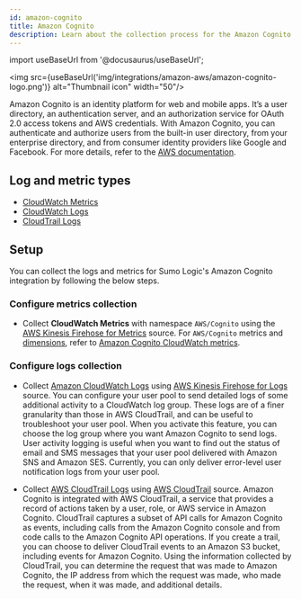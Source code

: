 ```yaml
---
id: amazon-cognito
title: Amazon Cognito
description: Learn about the collection process for the Amazon Cognito service.
---
```


import useBaseUrl from '@docusaurus/useBaseUrl';

<img src={useBaseUrl('img/integrations/amazon-aws/amazon-cognito-logo.png')} alt="Thumbnail icon" width="50"/>

Amazon Cognito is an identity platform for web and mobile apps. It’s a user directory, an authentication server, and an authorization service for OAuth 2.0 access tokens and AWS credentials. With Amazon Cognito, you can authenticate and authorize users from the built-in user directory, from your enterprise directory, and from consumer identity providers like Google and Facebook. For more details, refer to the [AWS documentation](https://docs.aws.amazon.com/cognito/latest/developerguide/what-is-amazon-cognito.html).

## Log and metric types
* [CloudWatch Metrics](https://docs.aws.amazon.com/cognito/latest/developerguide/metrics-for-cognito-user-pools.html)
* [CloudWatch Logs](https://docs.aws.amazon.com/cognito/latest/developerguide/tracking-quotas-and-usage-in-cloud-watch-logs.html)
* [CloudTrail Logs](https://docs.aws.amazon.com/cognito/latest/developerguide/logging-using-cloudtrail.html)


## Setup
You can collect the logs and metrics for Sumo Logic's Amazon Cognito integration by following the below steps.

### Configure metrics collection
* Collect **CloudWatch Metrics** with namespace `AWS/Cognito` using the [AWS Kinesis Firehose for Metrics](/docs/send-data/hosted-collectors/amazon-aws/aws-kinesis-firehose-metrics-source/) source. For `AWS/Cognito` metrics and [dimensions](https://docs.aws.amazon.com/cognito/latest/developerguide/dimensions-for-cognito-user-pools.html), refer to [Amazon Cognito CloudWatch metrics](https://docs.aws.amazon.com/cognito/latest/developerguide/metrics-for-cognito-user-pools.html).
### Configure logs collection
* Collect [Amazon CloudWatch Logs](https://docs.aws.amazon.com/cognito/latest/developerguide/tracking-quotas-and-usage-in-cloud-watch-logs.html) using [AWS Kinesis Firehose for Logs](/docs/send-data/hosted-collectors/amazon-aws/aws-kinesis-firehose-logs-source/) source. You can configure your user pool to send detailed logs of some additional activity to a CloudWatch log group. These logs are of a finer granularity than those in AWS CloudTrail, and can be useful to troubleshoot your user pool. When you activate this feature, you can choose the log group where you want Amazon Cognito to send logs. User activity logging is useful when you want to find out the status of email and SMS messages that your user pool delivered with Amazon SNS and Amazon SES. Currently, you can only deliver error-level user notification logs from your user pool.

* Collect [AWS CloudTrail Logs](https://docs.aws.amazon.com/cognito/latest/developerguide/logging-using-cloudtrail.html) using [AWS CloudTrail](/docs/send-data/hosted-collectors/amazon-aws/aws-cloudtrail-source/) source. Amazon Cognito is integrated with AWS CloudTrail, a service that provides a record of actions taken by a user, role, or AWS service in Amazon Cognito. CloudTrail captures a subset of API calls for Amazon Cognito as events, including calls from the Amazon Cognito console and from code calls to the Amazon Cognito API operations. If you create a trail, you can choose to deliver CloudTrail events to an Amazon S3 bucket, including events for Amazon Cognito. Using the information collected by CloudTrail, you can determine the request that was made to Amazon Cognito, the IP address from which the request was made, who made the request, when it was made, and additional details. 
